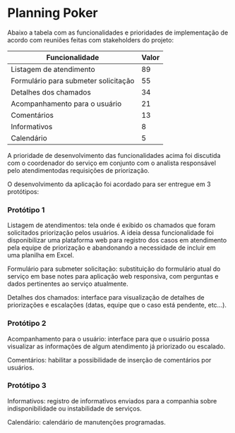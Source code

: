 # Planning Poker

Abaixo a tabela com as funcionalidades e prioridades de implementação de acordo com reuniões feitas com stakeholders do projeto:

Funcionalidade | Valor
--------- | ------
Listagem de atendimento | 89
Formulário para submeter solicitação | 55
Detalhes dos chamados | 34
Acompanhamento para o usuário | 21
Comentários | 13
Informativos | 8
Calendário | 5

A prioridade de desenvolvimento das funcionalidades acima foi discutida com o coordenador do serviço em conjunto com o analista responsável pelo atendimentodas requisições de priorização.

O desenvolvimento da aplicação foi acordado para ser entregue em 3 protótipos:

### Protótipo 1

Listagem de atendimentos: tela onde é exibido os chamados que foram solicitados priorização pelos usuários. A ideia dessa funcionalidade foi disponibilizar uma plataforma web para registro dos casos em atendimento pela equipe de priorização e abandonando a necessidade de incluir em uma planilha em Excel.

Formulário para submeter solicitação: substituição do formulário atual do serviço em base notes para aplicação web responsiva, com perguntas e dados pertinentes ao serviço atualmente.

Detalhes dos chamados: interface para visualização de detalhes de priorizações e escalações (datas, equipe que o caso está pendente, etc...).

### Protótipo 2

Acompanhamento para o usuário: interface para que o usuário possa visualizar as informações de algum atendimento já priorizado ou escalado.

Comentários: habilitar a possibilidade de inserção de comentários por usuários.

### Protótipo 3

Informativos: registro de informativos enviados para a companhia sobre indisponibilidade ou instabilidade de serviços.

Calendário: calendário de manutenções programadas.